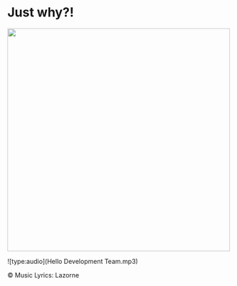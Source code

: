 # Just why?!

<img src="../../wiki_images/ai/xargon-the-sloth.png" width="500">

![type:audio](Hello Development Team.mp3)

©️ Music Lyrics:️ Lazorne 
